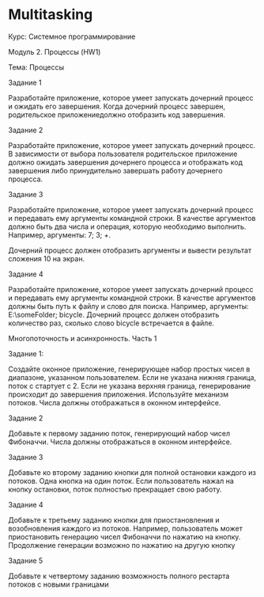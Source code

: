 # Multitasking

Курс: Системное программирование

Модуль 2. Процессы (HW1)

Тема: Процессы

Задание 1

Разработайте приложение, которое умеет запускать дочерний процесс и ожидать его завершения. Когда дочерний процесс завершен, родительское приложениедолжно отобразить код завершения.

Задание 2

Разработайте приложение, которое умеет запускать дочерний процесс. В зависимости от выбора пользователя родительское приложение должно ожидать завершения дочернего процесса и отображать код завершения либо принудительно завершать работу дочернего процесса.

Задание 3

Разработайте приложение, которое умеет запускать дочерний процесс и передавать ему аргументы командной строки. В качестве аргументов должно быть два числа и операция, которую необходимо выполнить. Например, аргументы: 7; 3; +.

Дочерний процесс должен отобразить аргументы и вывести результат сложения 10 на экран.

Задание 4

Разработайте приложение, которое умеет запускать дочерний процесс и передавать ему аргументы командной строки. В качестве аргументов должны быть путь к файлу
и слово для поиска. Например, аргументы: E:\someFolder; bicycle. Дочерний процесс должен отобразить количество раз, сколько слово bicycle встречается в файле.


Многопоточность и асинхронность.
Часть 1

Задание 1:

Создайте оконное приложение, генерирующее набор простых чисел в диапазоне, указанном пользователем. Если не указана нижняя граница, поток с стартует с 2. Если не указана верхняя граница, генерирование происходит до завершения приложения. Используйте механизм потоков. Числа должны отображаться в оконном интерфейсе.

Задание 2

Добавьте к первому заданию поток, генерирующий набор чисел Фибоначчи. Числа должны отображаться в оконном интерфейсе.

Задание 3

Добавьте ко второму заданию кнопки для полной остановки каждого из потоков. Одна кнопка на один поток. Если пользователь нажал на кнопку остановки, поток полностью прекращает свою работу.

Задание 4

Добавьте к третьему заданию кнопки для приостановления и возобновления каждого из потоков. Например, пользователь может приостановить генерацию чисел Фибоначчи по нажатию на кнопку. Продолжение генерации возможно по нажатию на другую кнопку

Задание 5

Добавьте к четвертому заданию возможность полного рестарта потоков с новыми границами
